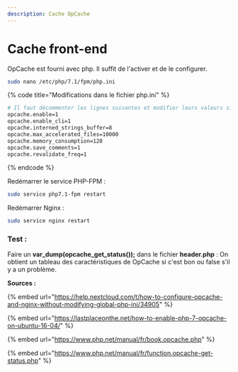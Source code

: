 ```yaml
---
description: Cache OpCache
---
```


# Cache front-end

OpCache est fourni avec php. Il suffit de l'activer et de le configurer.

```bash
sudo nano /etc/php/7.1/fpm/php.ini
```

{% code title="Modifications dans le fichier php.ini" %}
```bash
# Il faut décommenter les lignes suivantes et modifier leurs valeurs si besoin.
opcache.enable=1 
opcache.enable_cli=1 
opcache.interned_strings_buffer=8 
opcache.max_accelerated_files=10000 
opcache.memory_consumption=128 
opcache.save_comments=1 
opcache.revalidate_freq=1
```
{% endcode %}

Redémarrer le service PHP-FPM :

```bash
sudo service php7.1-fpm restart
```

Redémarrer Nginx :

```bash
sudo service nginx restart
```

### Test : 

Faire un **var\_dump\(opcache\_get\_status\(\)\);** dans le fichier **header.php** : On obtient un tableau des caractéristiques de OpCache si c'est bon ou false s'il y a un problème.



**Sources :**

{% embed url="https://help.nextcloud.com/t/how-to-configure-opcache-and-nginx-without-modifying-global-php-ini/34905" %}

{% embed url="https://lastplaceonthe.net/how-to-enable-php-7-opcache-on-ubuntu-16-04/" %}

{% embed url="https://www.php.net/manual/fr/book.opcache.php" %}

{% embed url="https://www.php.net/manual/fr/function.opcache-get-status.php" %}





